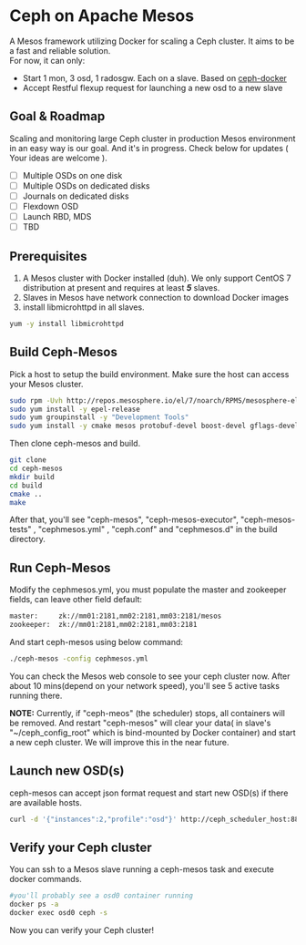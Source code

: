 Ceph on Apache Mesos
======================
A Mesos framework utilizing Docker for scaling a Ceph cluster. It aims to be a fast and reliable solution.  
For now, it can only: 
  - Start 1 mon, 3 osd, 1 radosgw. Each on a slave. Based on [ceph-docker]
  - Accept Restful flexup request for launching a new osd to a new slave

Goal & Roadmap
--------------------------
Scaling and monitoring large Ceph cluster in production Mesos environment in an easy way is our goal. And it's in progress. Check below for updates ( Your ideas are welcome ).
- [ ] Multiple OSDs on one disk
- [ ] Multiple OSDs on dedicated disks
- [ ] Journals on dedicated disks
- [ ] Flexdown OSD
- [ ] Launch RBD, MDS
- [ ] TBD

Prerequisites
--------------------------
1. A Mesos cluster with Docker installed (duh). We only support CentOS 7 distribution at present and requires at least <b><em>5</em></b> slaves.
2. Slaves in Mesos have network connection to download Docker images
3. install libmicrohttpd in all slaves.
```sh
yum -y install libmicrohttpd
```

Build Ceph-Mesos
--------------------------
Pick a host to setup the build environment. Make sure the host can access your Mesos cluster.
```sh
sudo rpm -Uvh http://repos.mesosphere.io/el/7/noarch/RPMS/mesosphere-el-repo-7-1.noarch.rpm
sudo yum install -y epel-release
sudo yum groupinstall -y "Development Tools"
sudo yum install -y cmake mesos protobuf-devel boost-devel gflags-devel glog-devel yaml-cpp-devel  jsoncpp-devel libmicrohttpd-devel zeromq3-devel gmock-devel gtest-devel
```
Then clone ceph-mesos and build.
```sh
git clone 
cd ceph-mesos
mkdir build
cd build
cmake ..
make
```
After that, you'll see "ceph-mesos", "ceph-mesos-executor", "ceph-mesos-tests" , "cephmesos.yml" , "ceph.conf" and "cephmesos.d" in the build directory.

Run Ceph-Mesos
--------------------------
Modify the cephmesos.yml, you must populate the master and zookeeper fields, can leave other field default:
```sh
master:     zk://mm01:2181,mm02:2181,mm03:2181/mesos
zookeeper:  zk://mm01:2181,mm02:2181,mm03:2181
```
And start ceph-mesos using below command:
```sh
./ceph-mesos -config cephmesos.yml
```
You can check the Mesos web console to see your ceph cluster now. After about 10 mins(depend on your network speed), you'll see 5 active tasks running there.

**NOTE:** Currently, if "ceph-meos" (the scheduler) stops, all containers will be removed. And restart "ceph-mesos" will clear your data( in slave's "~/ceph_config_root" which is bind-mounted by Docker container) and start a new ceph cluster. We will improve this in the near future.

Launch new OSD(s)
--------------------------
ceph-mesos can accept json format request and start new OSD(s) if there are available hosts.
```sh
curl -d '{"instances":2,"profile":"osd"}' http://ceph_scheduler_host:8889/api/cluster/flexup
```

Verify your Ceph cluster
--------------------------
You can ssh to a Mesos slave running a ceph-mesos task and execute docker commands.
```sh
#you'll probably see a osd0 container running
docker ps -a 
docker exec osd0 ceph -s
```
Now you can verify your Ceph cluster!


[ceph-docker]: https://github.com/ceph/ceph-docker
